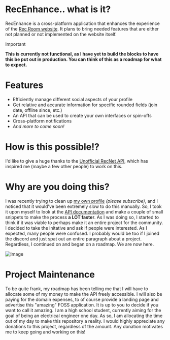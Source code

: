 # RecEnhance.. what is it?
RecEnhance is a cross-platform application that enhances the experience of the [Rec Room website](https://rec.net). 
It plans to bring needed features that are either not planned or not implemented on the website itself.

> [!IMPORTANT]  
> **This is currently not functional, as I have yet to build the blocks to have this be put out in production.
> You can think of this as a roadmap for what to expect.**

# Features
- Efficiently manage different social aspects of your profile
- Get relative and accurate information for specific rounded fields (join date, offline since, etc.)
- An API that can be used to create your own interfaces or spin-offs
- Cross-platform notifications
- *And more to come soon!*

# How is this possible!?
I'd like to give a huge thanks to the [Unofficial RecNet API](https://www.postman.com/jordanparki7/workspace/recnet-api/collection/12396983-e89f066d-2ef6-4381-85a4-73bef291cbe1), 
which has inspired me (maybe a few other people) to work on this.

# Why are you doing this?
I was recently trying to clean up [my own profile](https://rec.net/user/vyslix) *(please subscribe)*, and I noticed that it would've been extremely slow to do this 
manually. So, I took it upon myself to look at the [API documentation](https://github.com/builtbyvys/RecEnhance/edit/main/README.md#how-is-this-possible) 
and make a couple of small snippets to make the process **a LOT faster**. As I was doing so, I started to think if it was viable to perhaps make 
it an entire project for the community. I decided to take the initative and ask if people were interested. As I expected, many people were confused.
I probably would be too if I joined the discord and just spat out an entire paragraph about a project. Regardless, I continued on and began on a
roadmap. We are now here.

![Image](https://github.com/builtbyvys/RecEnhance/assets/92237104/88f71e6b-0a9c-4ef0-ae0a-3524d5c0f218)

# Project Maintenance
To be quite frank, my roadmap has been telling me that I will have to allocate some of my money to make
the API freely accessible. I will also be paying for the domain expenses, to of course provide a landing
page and advertise this "amazing" FOSS application. It is up to you to decide if you want to call it amazing. 
I am a high school student, currently aiming for the goal of being an electrical engineer one day. As so, I am
allocating the time out of my day to make this repository a reality. I would highly appreciate any donations
to this project, regardless of the amount. Any donation motivates me to keep going and working on this!
